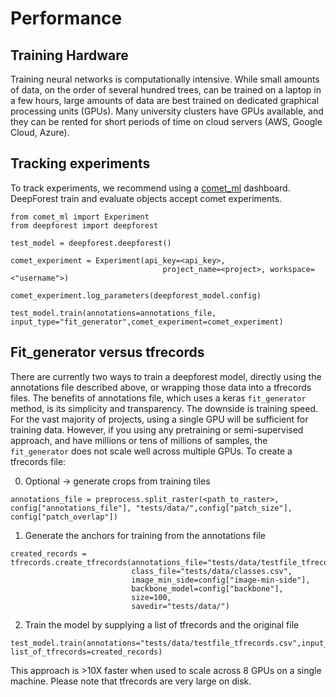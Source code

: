 # Performance

## Training Hardware

Training neural networks is computationally intensive. While small amounts of data, on the order of several hundred trees, can be trained on a laptop in a few hours, large amounts of data are best trained on dedicated graphical processing units (GPUs). Many university clusters have GPUs available, and they can be rented for short periods of time on cloud servers (AWS, Google Cloud, Azure).

## Tracking experiments

To track experiments, we recommend using a [comet_ml](comet.ml) dashboard. DeepForest train and evaluate objects accept comet experiments.

```{python}
from comet_ml import Experiment
from deepforest import deepforest

test_model = deepforest.deepforest()

comet_experiment = Experiment(api_key=<api_key>,
                                  project_name=<project>, workspace=<"username">)

comet_experiment.log_parameters(deepforest_model.config)

test_model.train(annotations=annotations_file, input_type="fit_generator",comet_experiment=comet_experiment)
```

## Fit_generator versus tfrecords

There are currently two ways to train a deepforest model, directly using the annotations file described above, or wrapping those data into a tfrecords files. The benefits of annotations file, which uses a keras ```fit_generator``` method, is its simplicity and transparency. The downside is training speed. For the vast majority of projects, using a single GPU will be sufficient for training data. However, if you using any pretraining or semi-supervised approach, and have millions or tens of millions of samples, the ```fit_generator``` does not scale well across multiple GPUs. To create a tfrecords file:

0. Optional -> generate crops from training tiles

```{python}
annotations_file = preprocess.split_raster(<path_to_raster>, config["annotations_file"], "tests/data/",config["patch_size"], config["patch_overlap"])
```

1. Generate the anchors for training from the annotations file

```{python}
created_records = tfrecords.create_tfrecords(annotations_file="tests/data/testfile_tfrecords.csv",
                           class_file="tests/data/classes.csv",
                           image_min_side=config["image-min-side"],
                           backbone_model=config["backbone"],
                           size=100,
                           savedir="tests/data/")
```

2. Train the model by supplying a list of tfrecords and the original file

```{python}
test_model.train(annotations="tests/data/testfile_tfrecords.csv",input_type="tfrecord", list_of_tfrecords=created_records)
```

This approach is >10X faster when used to scale across 8 GPUs on a single machine. Please note that tfrecords are very large on disk.
